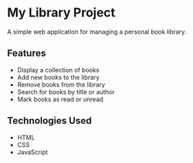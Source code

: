 # My Library Project

A simple web application for managing a personal book library.

## Features

- Display a collection of books
- Add new books to the library
- Remove books from the library
- Search for books by title or author
- Mark books as read or unread

## Technologies Used

- HTML
- CSS
- JavaScript
